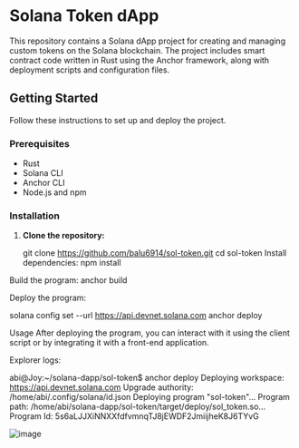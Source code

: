 # Solana Token dApp

This repository contains a Solana dApp project for creating and managing custom tokens on the Solana blockchain. The project includes smart contract code written in Rust using the Anchor framework, along with deployment scripts and configuration files.

## Getting Started

Follow these instructions to set up and deploy the project.

### Prerequisites

- Rust
- Solana CLI
- Anchor CLI
- Node.js and npm

### Installation

1. **Clone the repository:**

   git clone https://github.com/balu6914/sol-token.git
   cd sol-token
Install dependencies:
npm install

Build the program:
anchor build

Deploy the program:

solana config set --url https://api.devnet.solana.com
anchor deploy

Usage
After deploying the program, you can interact with it using the client script or by integrating it with a front-end application.

Explorer logs:

abi@Joy:~/solana-dapp/sol-token$ anchor deploy
Deploying workspace: https://api.devnet.solana.com
Upgrade authority: /home/abi/.config/solana/id.json
Deploying program "sol-token"...
Program path: /home/abi/solana-dapp/sol-token/target/deploy/sol_token.so...
Program Id: 5s6aLJJXiNNXXfdfvmnqTJ8jEWDF2JmiijheK8J6TYvG

![image](https://github.com/user-attachments/assets/7ce64200-2a1e-4a6b-9bf2-a8b6d5edd747)
